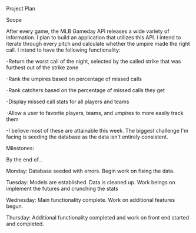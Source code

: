 Project Plan

Scope

After every game, the MLB Gameday API releases a wide variety of information. I plan to build an application that utilizes this API. I intend to iterate through every pitch and calculate whether the umpire made the right call. I intend to have the following functionality:

-Return the worst call of the night, selected by the called strike that was furthest out of the strike zone

-Rank the umpires based on percentage of missed calls

-Rank catchers based on the percentage of missed calls they get

-Display missed call stats for all players and teams

-Allow a user to favorite players, teams, and umpires to more easily track them

-I believe most of these are attainable this week. The biggest challenge I'm facing is seeding the database as the data isn't entirely consistent.



Milestones: 

By the end of...

Monday: Database seeded with errors. Begin work on fixing the data.

Tuesday: Models are established. Data is cleaned up. Work beings on implement the futures and crunching the stats

Wednesday: Main functionality complete. Work on additional features begun.

Thursday: Additional functionality completed and work on front end started and completed.